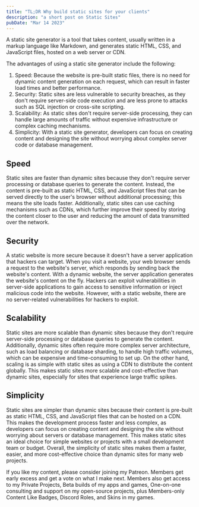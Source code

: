 ```yaml
---
title: "TL;DR Why build static sites for your clients"
description: "a short post on Static Sites"
pubDate: "Mar 14 2023"
---
```

A static site generator is a tool that takes content, usually written in a markup language like Markdown, and generates static HTML, CSS, and JavaScript files, hosted on a web server or CDN.

The advantages of using a static site generator include the following:

1. Speed: Because the website is pre-built static files, there is no need for dynamic content generation on each request, which can result in faster load times and better performance.
2. Security: Static sites are less vulnerable to security breaches, as they don't require server-side code execution and are less prone to attacks such as SQL injection or cross-site scripting.
3. Scalability: As static sites don't require server-side processing, they can handle large amounts of traffic without expensive infrastructure or complex caching mechanisms.
3. Simplicity: With a static site generator, developers can focus on creating content and designing the site without worrying about complex server code or database management.

## Speed

Static sites are faster than dynamic sites because they don't require server processing or database queries to generate the content. Instead, the content is pre-built as static HTML, CSS, and JavaScript files that can be served directly to the user's browser without additional processing; this means the site loads faster. Additionally, static sites can use caching mechanisms such as CDNs, which further improve their speed by storing the content closer to the user and reducing the amount of data transmitted over the network. 

## Security
	
A static website is more secure because it doesn't have a server application that hackers can target. When you visit a website, your web browser sends a request to the website's server, which responds by sending back the website's content. With a dynamic website, the server application generates the website's content on the fly. Hackers can exploit vulnerabilities in server-side applications to gain access to sensitive information or inject malicious code into the website. However, with a static website, there are no server-related vulnerabilities for hackers to exploit.

## Scalability

Static sites are more scalable than dynamic sites because they don't require server-side processing or database queries to generate the content. Additionally, dynamic sites often require more complex server architecture, such as load balancing or database sharding, to handle high traffic volumes, which can be expensive and time-consuming to set up. On the other hand, scaling is as simple with static sites as using a CDN to distribute the content globally. This makes static sites more scalable and cost-effective than dynamic sites, especially for sites that experience large traffic spikes.

## Simplicity

Static sites are simpler than dynamic sites because their content is pre-built as static HTML, CSS, and JavaScript files that can be hosted on a CDN. This makes the development process faster and less complex, as developers can focus on creating content and designing the site without worrying about servers or database management. This makes static sites an ideal choice for simple websites or projects with a small development team or budget. Overall, the simplicity of static sites makes them a faster, easier, and more cost-effective choice than dynamic sites for many web projects.


If you like my content, please consider joining my Patreon. Members get early excess and get a vote on what I make next. Members also get access to my Private Projects, Beta builds of my apps and games, One-on-one consulting and support on my open-source projects, plus Members-only Content Like Badges, Discord Roles, and Skins in my games.





